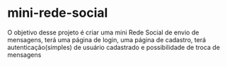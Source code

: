 # mini-rede-social
O objetivo desse projeto é criar uma mini Rede Social de envio de mensagens, terá uma página de login, uma página de cadastro, terá autenticação(simples) de usuário cadastrado e possibilidade de troca de mensagens
